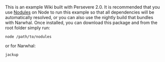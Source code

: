 This is an example Wiki built with Persevere 2.0. It is recommended that you 
use [Nodules](http://github.com/kriszyp/nodules) on Node to run this example so that
all dependencies will be automatically resolved, or you can also use the nightly 
build that bundles with Narwhal. Once installed, you can download this package and from
the root folder simply run:

    node /path/to/nodules
    
or for Narwhal:

    jackup

